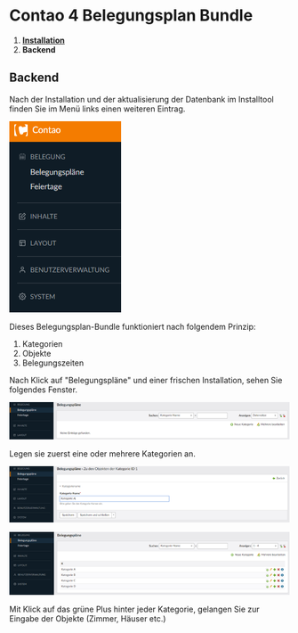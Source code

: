 # Contao 4 Belegungsplan Bundle

1. [**Installation**](installation.md)
2. **Backend**

## Backend

Nach der Installation und der aktualisierung der Datenbank im Installtool finden Sie im Menü links einen weiteren Eintrag.

![Neuer Menüeintrag](images/belegungsplan-bundle-1.png)

Dieses Belegungsplan-Bundle funktioniert nach folgendem Prinzip:
1. Kategorien
2. Objekte
3. Belegungszeiten

Nach Klick auf "Belegungspläne" und einer frischen Installation, sehen Sie folgendes Fenster.

![Leere Kategorien](images/belegungsplan-bundle-2.png)

Legen sie zuerst eine oder mehrere Kategorien an.

![Neue Kategorien erstellen](images/belegungsplan-bundle-3.png)

![Neue erstellte Kategorien](images/belegungsplan-bundle-4.png)

Mit Klick auf das grüne Plus hinter jeder Kategorie, gelangen Sie zur Eingabe der Objekte (Zimmer, Häuser etc.)
